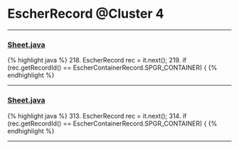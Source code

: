 # EscherRecord @Cluster 4

***

### [Sheet.java](https://searchcode.com/codesearch/view/97394323/)
{% highlight java %}
218. EscherRecord rec = it.next();
219. if (rec.getRecordId() == EscherContainerRecord.SPGR_CONTAINER) {
{% endhighlight %}

***

### [Sheet.java](https://searchcode.com/codesearch/view/97394323/)
{% highlight java %}
313. EscherRecord rec = it.next();
314. if (rec.getRecordId() == EscherContainerRecord.SPGR_CONTAINER) {
{% endhighlight %}

***

